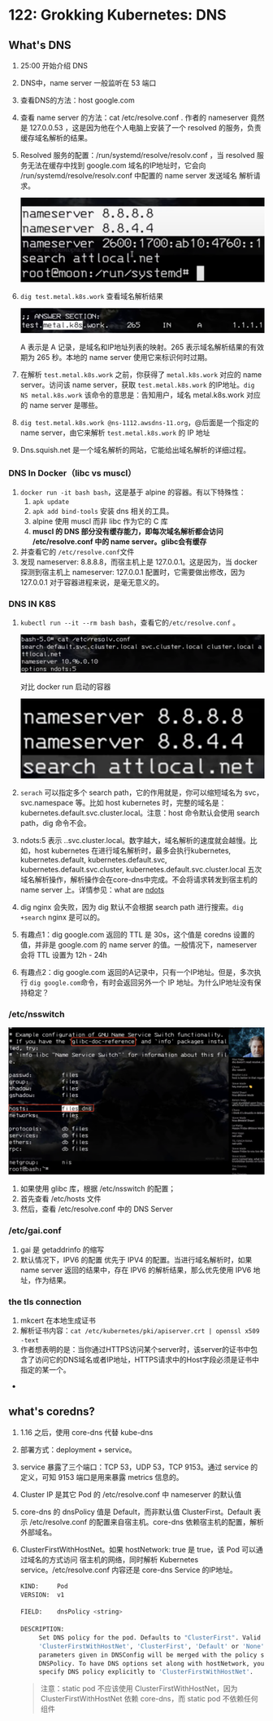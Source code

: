 # 122: Grokking Kubernetes: DNS

## What's DNS

1. 25:00 开始介绍 DNS

2. DNS中，name server 一般监听在 53 端口

3. 查看DNS的方法：host google.com

4. 查看 name server 的方法：cat /etc/resolve.conf . 作者的 nameserver 竟然是 127.0.0.53 ，这是因为他在个人电脑上安装了一个 resolved 的服务，负责缓存域名解析的结果。

5. Resolved 服务的配置：/run/systemd/resolve/resolv.conf ，当 resolved 服务无法在缓存中找到 google.com 域名的IP地址时，它会向 /run/systemd/resolve/resolv.conf 中配置的 name server 发送域名 解析请求。

   ![image-20210531102833206](https://raw.githubusercontent.com/yandongxiao/typera/main/img/image-20210531102833206.png)

5. `dig test.metal.k8s.work` 查看域名解析结果

   ![image-20210531103425622](https://raw.githubusercontent.com/yandongxiao/typera/main/img/image-20210531103425622.png)

   A 表示是 A 记录，是域名和IP地址列表的映射。265 表示域名解析结果的有效期为 265 秒。本地的 name server 使用它来标识何时过期。

6. 在解析 `test.metal.k8s.work` 之前，你获得了 `metal.k8s.work` 对应的 name server。访问该 name server，获取 `test.metal.k8s.work` 的IP地址。`dig NS metal.k8s.work` 该命令的意思是：告知用户，域名 metal.k8s.work 对应的 name server 是哪些。
7. `dig test.metal.k8s.work @ns-1112.awsdns-11.org`，@后面是一个指定的name server，由它来解析 `test.metal.k8s.work` 的 IP 地址
8. Dns.squish.net 是一个域名解析的网站，它能给出域名解析的详细过程。

### DNS In Docker（libc vs muscl）

1. `docker run -it bash bash`，这是基于 alpine 的容器。有以下特殊性：
   1. `apk update` 
   2. `apk add bind-tools` 安装 dns 相关的工具。
   3. alpine 使用 muscl 而非 libc 作为它的 C 库
   4. **muscl 的 DNS 部分没有缓存能力，即每次域名解析都会访问 /etc/resolve.conf 中的 name server。glibc会有缓存**
2.  并查看它的 `/etc/resolve.conf`文件
3. 发现 nameserver: 8.8.8.8，而宿主机上是 127.0.0.1。这是因为，当 docker 探测到宿主机上 nameserver: 127.0.0.1 配置时，它需要做出修改，因为 127.0.0.1 对于容器进程来说，是毫无意义的。

### DNS IN K8S

1. `kubectl run --it --rm bash bash`，查看它的`/etc/resolve.conf` 。

   ![image-20210531113821733](https://raw.githubusercontent.com/yandongxiao/typera/main/img/image-20210531113821733.png)

   对比 docker run 启动的容器

   ![image-20210531113851874](https://raw.githubusercontent.com/yandongxiao/typera/main/img/image-20210531113851874.png)

2. `serach` 可以指定多个 search path，它的作用就是，你可以缩短域名为 svc，svc.namespace 等。比如 host kubernetes 时，完整的域名是： kubernetes.default.svc.cluster.local。注意：host 命令默认会使用 search path，dig 命令不会。
3. ndots:5 表示 <service>.<ns>.svc.cluster.local。数字越大，域名解析的速度就会越慢。比如，host kubernetes 在进行域名解析时，最多会执行kubernetes, kubernetes.default, kubernetes.default.svc, kubernetes.default.svc.cluster, kubernetes.default.svc.cluster.local 五次域名解析操作，解析操作会在core-dns中完成。不会将请求转发到宿主机的 name server 上。详情参见：what are [ndots](https://pracucci.com/kubernetes-dns-resolution-ndots-options-and-why-it-may-affect-application-performances.html)
4. dig nginx 会失败，因为 dig 默认不会根据 search path 进行搜索。`dig +search` nginx 是可以的。
5. 有趣点1：dig google.com 返回的 TTL 是 30s，这个值是 coredns 设置的值，并非是 google.com 的 name server 的值。一般情况下，nameserver 会将 TTL 设置为 12h - 24h
6. 有趣点2：dig google.com 返回的A记录中，只有一个IP地址。但是，多次执行 `dig google.com`命令，有时会返回另外一个 IP 地址。为什么IP地址没有保持稳定？

### /etc/nsswitch

![image-20210531123300682](https://raw.githubusercontent.com/yandongxiao/typera/main/img/image-20210531123300682.png)

1. 如果使用 glibc 库，根据 /etc/nsswitch 的配置；
2. 首先查看 /etc/hosts 文件
3. 然后，查看 /etc/resolve.conf 中的 DNS  Server

###  /etc/gai.conf

1. gai 是 getaddrinfo 的缩写
2. 默认情况下，IPV6 的配置 优先于 IPV4 的配置。当进行域名解析时，如果 name server 返回的结果中，存在 IPV6 的解析结果，那么优先使用 IPV6 地址，作为结果。

### the tls connection

1. mkcert 在本地生成证书
2. 解析证书内容：`cat /etc/kubernetes/pki/apiserver.crt | openssl x509 -text`
3. 作者想表明的是：当你通过HTTPS访问某个server时，该server的证书中包含了访问它的DNS域名或者IP地址，HTTPS请求中的Host字段必须是证书中指定的某一个。

- 

## what's coredns?

1. 1.16 之后，使用 core-dns 代替 kube-dns

2. 部署方式：deployment + service。

3. service 暴露了三个端口：TCP 53，UDP 53，TCP 9153。通过 service 的定义，可知 9153 端口是用来暴露 metrics 信息的。

4. Cluster IP 是其它 Pod 的 /etc/resolve.conf 中 nameserver 的默认值

5. core-dns 的 dnsPolicy 值是 Default，而非默认值 ClusterFirst。Default 表示 /etc/resolve.conf 的配置来自宿主机。core-dns 依赖宿主机的配置，解析外部域名。

6. ClusterFirstWithHostNet。如果 hostNetwork: true 是 true，该 Pod 可以通过域名的方式访问 宿主机的网络，同时解析 Kubernetes service。/etc/resolve.conf 内容还是 core-dns Service 的IP地址。

   ```bash
   KIND:     Pod
   VERSION:  v1
   
   FIELD:    dnsPolicy <string>
   
   DESCRIPTION:
        Set DNS policy for the pod. Defaults to "ClusterFirst". Valid values are
        'ClusterFirstWithHostNet', 'ClusterFirst', 'Default' or 'None'. DNS
        parameters given in DNSConfig will be merged with the policy selected with
        DNSPolicy. To have DNS options set along with hostNetwork, you have to
        specify DNS policy explicitly to 'ClusterFirstWithHostNet'.
   ```

   > 注意：static pod 不应该使用 ClusterFirstWithHostNet，因为ClusterFirstWithHostNet 依赖 core-dns，而 static pod 不依赖任何组件

